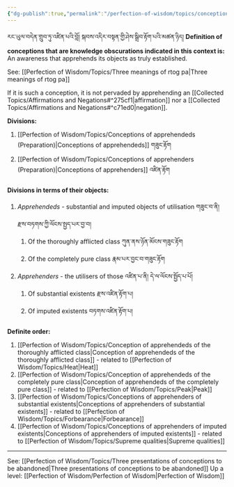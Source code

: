 ```yaml
---
{"dg-publish":true,"permalink":"/perfection-of-wisdom/topics/conceptions-that-are-objects-of-abandonment/"}
---
```


རང་ཡུལ་བདེན་གྲུབ་ཏུ་འཛིན་པའི་བློ། སྐབས་འདིར་བསྟན་གྱི་ཤེས་སྒྲིབ་རྟོག་པའི་མཚན་ཉིད།
**Definition of conceptions that are knowledge obscurations indicated in this context is:** 
An awareness that apprehends its objects as truly established.

See: [[Perfection of Wisdom/Topics/Three meanings of rtog pa\|Three meanings of rtog pa]]

If it is such a conception, it is not pervaded by apprehending an [[Collected Topics/Affirmations and Negations#^275cf1\|affirmation]] nor a [[Collected Topics/Affirmations and Negations#^c71ed0\|negation]].

**Divisions:**
1. [[Perfection of Wisdom/Topics/Conceptions of apprehendeds (Preparation)\|Conceptions of apprehendeds]] གཟུང་རྟོག
2. [[Perfection of Wisdom/Topics/Conceptions of apprehenders (Preparation)\|Conceptions of apprehenders]] འཛིན་རྟོག

**Divisions in terms of their objects:**
1. *Apprehendeds* - substantial and imputed objects of utilisation གཟུང་བ་ནི། རྫས་བཏགས་ཀྱི་ལོངས་སྤྱད་པར་བྱ་བ།
	1. Of the thoroughly afflicted class ཀུན་ནས་ཉོན་མོངས་གཟུང་རྟོག
	2. Of the completely pure class རྣམ་པར་བྱང་བ་གཟུང་རྟོག
2. *Apprehenders* - the utilisers of those འཛིན་པ་ནི། དེ་ལ་ལོངས་སྤྱོད་པ་པོ།
	1. Of substantial existents རྫས་འཛིན་རྟོག་པ།
	2. Of imputed existents བཏགས་འཛིན་རྟོག་པ།

**Definite order:**
1. [[Perfection of Wisdom/Topics/Conception of apprehendeds of the thoroughly afflicted class\|Conception of apprehendeds of the thoroughly afflicted class]] - related to [[Perfection of Wisdom/Topics/Heat\|Heat]]
2. [[Perfection of Wisdom/Topics/Conception of apprehendeds of the completely pure class\|Conception of apprehendeds of the completely pure class]] - related to [[Perfection of Wisdom/Topics/Peak\|Peak]]
3. [[Perfection of Wisdom/Topics/Conceptions of apprehenders of substantial existents\|Conceptions of apprehenders of substantial existents]] - related to [[Perfection of Wisdom/Topics/Forbearance\|Forbearance]]
4. [[Perfection of Wisdom/Topics/Conceptions of apprehenders of imputed existents\|Conceptions of apprehenders of imputed existents]] - related to [[Perfection of Wisdom/Topics/Supreme qualities\|Supreme qualities]]

---
See: [[Perfection of Wisdom/Topics/Three presentations of conceptions to be abandoned\|Three presentations of conceptions to be abandoned]]
Up a level: [[Perfection of Wisdom/Perfection of Wisdom\|Perfection of Wisdom]]